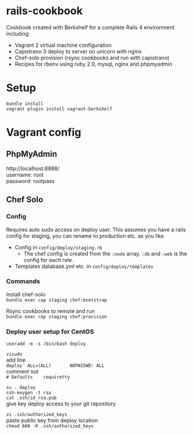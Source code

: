 # rails-cookbook

Cookbook created with Berkshelf for a complete Rails 4 environment including:
* Vagrant 2 virtual machine configuration
* Capistrano 3 deploy to server on unicorn with nginx
* Chef-solo provision (rsync cookbooks and run with capistrano)
* Recipes for rbenv using ruby 2.0, mysql, nginx and phpmyadmin

# Setup
`bundle install`  
`vagrant plugin install vagrant-berkshelf`

# Vagrant config

## PhpMyAdmin
http://localhost:8888/  
username: root  
password: rootpass  

## Chef Solo
### Config
Requires auto sudo access on deploy user. This assumes you have a rails config for staging, you can rename to production etc. as you like.  
* Config in `config/deploy/staging.rb`  
  * The chef config is created from the `:node` array. `:db` and `:web` is the config for each role. 
* Templates database.yml etc. in `config/deploy/templates`

### Commands
Install chef-solo  
`bundle exec cap staging chef:bootstrap`

Rsync cookbooks to remote and run  
`bundle exec cap staging chef:provision`

### Deploy user setup for CentOS
`useradd -m -s /bin/bash deploy`

`visudo`  
add line  
`deploy  ALL=(ALL)       NOPASSWD: ALL`  
comment out  
`# Defaults    requiretty`  

`su - deploy`  
`ssh-keygen -t rsa`  
`cat .ssh/id_rsa.pub`  
give key deploy access to your git repository  

`vi .ssh/authorized_keys`  
paste public key from deploy location  
`chmod 600 -R .ssh/authorized_keys`
